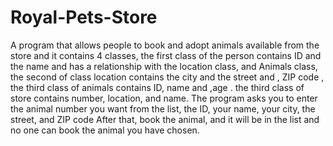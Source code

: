 # Royal-Pets-Store
A program that allows people to book and adopt animals available from the store and it contains 4 classes, the first class of the person contains ID and the name and has a relationship with the location class, and Animals class, the second of class location contains the city and the street and , ZIP code , the third class of animals contains ID, name and ,age . the third class of store contains number, location, and name.
The program asks you to enter the animal number you want from the list, the ID, your name, your city, the street, and ZIP code  After that, book the animal, and it will be in the list and no one can book the animal you have chosen.
 
